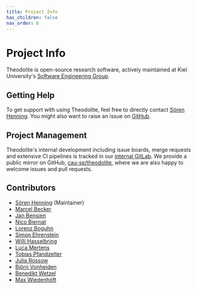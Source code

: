 ```yaml
---
title: Project Info
has_children: false
nav_order: 8
---
```


# Project Info

Theodolite is open-source research software, actively maintained at Kiel University's [Software Engineering Group](https://www.se.informatik.uni-kiel.de).

## Getting Help

To get support with using Theodolite, feel free to directly contact [Sören Henning](https://www.se.informatik.uni-kiel.de/en/team/soeren-henning-m-sc).
You might also want to raise an issue on [GitHub](http://github.com/cau-se/theodolite).

## Project Management

Theodolite's internal development including issue boards, merge requests and extensive CI pipelines is tracked in our [internal GitLab](https://git.se.informatik.uni-kiel.de/she/theodolite). We provide a public mirror on GitHub, [cau-se/theodolite](http://github.com/cau-se/theodolite), where we are also happy to welcome issues and pull requests.

## Contributors

* [Sören Henning](https://www.se.informatik.uni-kiel.de/en/team/soeren-henning-m-sc) (Maintainer)
* [Marcel Becker](https://www.linkedin.com/in/marcel-becker-11b39b246)
* [Jan Bensien](https://oceanrep.geomar.de/id/eprint/52342/)
* [Nico Biernat](https://github.com/NicoBiernat)
* [Lorenz Boguhn](https://github.com/lorenzboguhn)
* [Simon Ehrenstein](https://github.com/sehrenstein)
* [Willi Hasselbring](https://www.se.informatik.uni-kiel.de/en/team/prof.-dr.-wilhelm-willi-hasselbring)
* [Luca Mertens](https://www.linkedin.com/in/luca-mertens-35a932201)
* [Tobias Pfandzelter](https://pfandzelter.com/)
* [Julia Rossow](https://www.linkedin.com/in/julia-rossow/)
* [Björn Vonheiden](https://github.com/bvonheid)
* [Benedikt Wetzel](https://github.com/benediktwetzel)
* [Max Wiedenhöft](https://www.linkedin.com/in/maxwiedenhoeft/)
